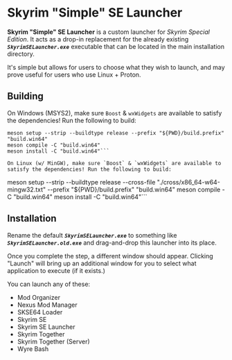 # Skyrim "Simple" SE Launcher
**Skyrim "Simple" SE Launcher** is a custom launcher for *Skyrim Special Edition*.
It acts as a drop-in replacement for the already existing ***`SkyrimSELauncher.exe`*** executable that can be located in the main installation directory.

It's simple but allows for users to choose what they wish to launch, and may prove useful for users who use Linux + Proton.

## Building
On Windows (MSYS2), make sure `Boost` & `wxWidgets` are available to satisfy the dependencies! Run the following to build:
```
meson setup --strip --buildtype release --prefix "${PWD}/build.prefix" "build.win64"
meson compile -C "build.win64"
meson install -C "build.win64"```

On Linux (w/ MinGW), make sure `Boost` & `wxWidgets` are available to satisfy the dependencies! Run the following to build:
```
meson setup --strip --buildtype release --cross-file "./cross/x86_64-w64-mingw32.txt" --prefix "${PWD}/build.prefix" "build.win64"
meson compile -C "build.win64"
meson install -C "build.win64"```

## Installation
Rename the default ***`SkyrimSELauncher.exe`*** to something like ***`SkyrimSELauncher.old.exe`*** and drag-and-drop this launcher into its place.

Once you complete the step, a different window should appear.
Clicking "Launch" will bring up an additional window for you to select what application to execute (if it exists.)


You can launch any of these:
* Mod Organizer
* Nexus Mod Manager
* SKSE64 Loader
* Skyrim SE
* Skyrim SE Launcher
* Skyrim Together
* Skyrim Together (Server)
* Wyre Bash

